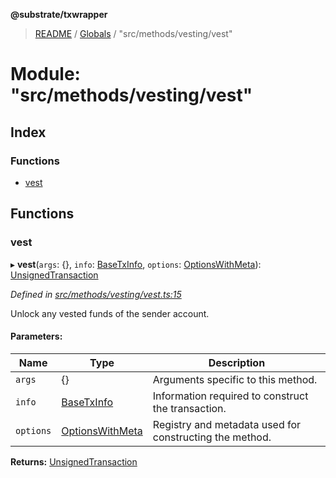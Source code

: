 **@substrate/txwrapper**

> [README](../README.md) / [Globals](../globals.md) / "src/methods/vesting/vest"

# Module: "src/methods/vesting/vest"

## Index

### Functions

* [vest](_src_methods_vesting_vest_.md#vest)

## Functions

### vest

▸ **vest**(`args`: {}, `info`: [BaseTxInfo](../interfaces/_src_util_types_.basetxinfo.md), `options`: [OptionsWithMeta](../interfaces/_src_util_types_.optionswithmeta.md)): [UnsignedTransaction](../interfaces/_src_util_types_.unsignedtransaction.md)

*Defined in [src/methods/vesting/vest.ts:15](https://github.com/paritytech/txwrapper/blob/ddb0953/src/methods/vesting/vest.ts#L15)*

Unlock any vested funds of the sender account.

#### Parameters:

Name | Type | Description |
------ | ------ | ------ |
`args` | {} | Arguments specific to this method. |
`info` | [BaseTxInfo](../interfaces/_src_util_types_.basetxinfo.md) | Information required to construct the transaction. |
`options` | [OptionsWithMeta](../interfaces/_src_util_types_.optionswithmeta.md) | Registry and metadata used for constructing the method.  |

**Returns:** [UnsignedTransaction](../interfaces/_src_util_types_.unsignedtransaction.md)
